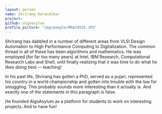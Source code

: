 ```yaml
---
layout: person
name: Shrirang Karandikar
project: 
github: algoasylum
profile_picture: "img/people/RRAJ4526.JPG"
---
```



Shrirang has dabbled in a number of different areas from VLSI Design Automation
to High Performance Computing to Digitalization. The common thread in all of
these has been algorithms and mathematics. He was employed (for far too many
years) at Intel, IBM Research, Computational Research Labs and Shell, until
finally realizing that it was time to do what he likes doing best -- teaching!

In his past life, Shrirang has gotten a PhD, served as a pujari, represented
his country in a world championship and gotten into trouble with the law for
smuggling. This probably sounds more interesting than it actually is. And
exactly one of the statements in this paragraph is false.

He founded AlgoAsylum as a platform for students to work on interesting projects. And to have fun!
